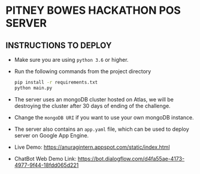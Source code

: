 # PITNEY BOWES HACKATHON POS SERVER

## INSTRUCTIONS TO DEPLOY

- Make sure you are using `python 3.6` or higher.
- Run the following commands from the project directory
  
  ```sh
  pip install -r requirements.txt
  python main.py
  ```

- The server uses an mongoDB cluster hosted on Atlas, we will be destroying the cluster after 30 days of ending of the challenge.

- Change the `mongoDB URI` if you want to use your own mongoDB instance.

- The server also contains an `app.yaml` file, which can be used to deploy server on Google App Engine.

- Live Demo: https://anuragintern.appspot.com/static/index.html
- ChatBot Web Demo Link: https://bot.dialogflow.com/d4fa55ae-4173-4977-9f44-18fdd065d221
